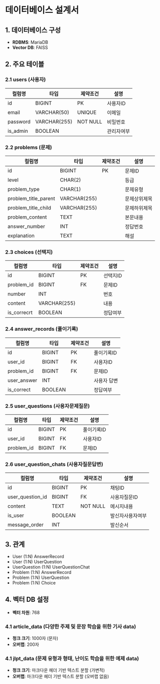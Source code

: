 # 데이터베이스 설계서

## 1. 데이터베이스 구성

- **RDBMS**: MariaDB
- **Vector DB**: FAISS

## 2. 주요 테이블

### 2.1 users (사용자)

| 컬럼명   | 타입         | 제약조건 | 설명       |
| -------- | ------------ | -------- | ---------- |
| id       | BIGINT       | PK       | 사용자ID   |
| email    | VARCHAR(50)  | UNIQUE   | 이메일     |
| password | VARCHAR(255) | NOT NULL | 비밀번호   |
| is_admin | BOOLEAN      |          | 관리자여부 |

### 2.2 problems (문제)

| 컬럼명               | 타입         | 제약조건 | 설명         |
| -------------------- | ------------ | -------- | ------------ |
| id                   | BIGINT       | PK       | 문제ID       |
| level                | CHAR(2)      |          | 등급         |
| problem_type         | CHAR(1)      |          | 문제유형     |
| problem_title_parent | VARCHAR(255) |          | 문제상위제목 |
| problem_title_child  | VARCHAR(255) |          | 문제하위제목 |
| problem_content      | TEXT         |          | 본문내용     |
| answer_number        | INT          |          | 정답번호     |
| explanation          | TEXT         |          | 해설         |

### 2.3 choices (선택지)

| 컬럼명      | 타입         | 제약조건 | 설명     |
| ----------- | ------------ | -------- | -------- |
| id          | BIGINT       | PK       | 선택지ID |
| problem_id  | BIGINT       | FK       | 문제ID   |
| number      | INT          |          | 번호     |
| content     | VARCHAR(255) |          | 내용     |
| is_correcrt | BOOLEAN      |          | 정답여부 |

### 2.4 answer_records (풀이기록)

| 컬럼명      | 타입    | 제약조건 | 설명        |
| ----------- | ------- | -------- | ----------- |
| id          | BIGINT  | PK       | 풀이기록ID  |
| user_id     | BIGINT  | FK       | 사용자ID    |
| problem_id  | BIGINT  | FK       | 문제ID      |
| user_answer | INT     |          | 사용자 답변 |
| is_correct  | BOOLEAN |          | 정답여부    |

### 2.5 user_questions (사용자문제질문)

| 컬럼명     | 타입   | 제약조건 | 설명       |
| ---------- | ------ | -------- | ---------- |
| id         | BIGINT | PK       | 풀이기록ID |
| user_id    | BIGINT | FK       | 사용자ID   |
| problem_id | BIGINT | FK       | 문제ID     |

### 2.6 user_question_chats (사용자질문답변)

| 컬럼명           | 타입    | 제약조건 | 설명             |
| ---------------- | ------- | -------- | ---------------- |
| id               | BIGINT  | PK       | 채팅ID           |
| user_question_id | BIGINT  | FK       | 사용자질문ID     |
| content          | TEXT    | NOT NULL | 메시지내용       |
| is_user          | BOOLEAN |          | 발신자사용자여부 |
| message_order    | INT     |          | 발신순서         |

## 3. 관계

- User (1:N) AnswerRecord
- User (1:N) UserQuestion
- UserQuestion (1:N) UserQuestionChat
- Problem (1:N) AnswerRecord
- Problem (1:N) UserQuestion
- Problem (1:N) Choice

## 4. 벡터 DB 설정

- **벡터 차원**: 768

### 4.1 article_data (다양한 주제 및 문장 학습을 위한 기사 data)

- **청크 크기**: 1000자 (문자)
- **오버랩**: 200자

### 4.1 jlpt_data (문제 유형과 형태, 난이도 학습을 위한 예제 data)

- **청크 크기**: 마크다운 헤더 기반 텍스트 분할 (가변적)
- **오버랩**: 마크다운 헤더 기반 텍스트 분할 (오버랩 없음)
